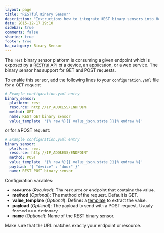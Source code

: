 ```yaml
---
layout: page
title: "RESTful Binary Sensor"
description: "Instructions how to integrate REST binary sensors into Home Assistant."
date: 2015-12-17 19:10
sidebar: true
comments: false
sharing: true
footer: true
ha_category: Binary Sensor
---
```



The `rest` binary sensor platform is consuming a given endpoint which is exposed by a [RESTful API](https://en.wikipedia.org/wiki/Representational_state_transfer) of a device, an application, or a web service. The binary sensor has support for GET and POST requests.

To enable this sensor, add the following lines to your `configuration.yaml` file for a GET request:

```yaml
# Example configuration.yaml entry
binary_sensor:
  platform: rest
  resource: http://IP_ADDRESS/ENDPOINT
  method: GET
  name: REST GET binary sensor
  value_template: '{% raw %}{{ value_json.state }}{% endraw %}'
```

or for a POST request:

```yaml
# Example configuration.yaml entry
binary_sensor:
  platform: rest
  resource: http://IP_ADDRESS/ENDPOINT
  method: POST
  value_template: '{% raw %}{{ value_json.state }}{% endraw %}'
  payload: '{ "device" : "door" }'
  name: REST POST binary sensor
```

Configuration variables:

- **resource** (*Required*): The resource or endpoint that contains the value.
- **method** (*Optional*): The method of the request. Default is GET.
- **value_template** (*Optional*): Defines a [template](/topics/templating/) to extract the value.
- **payload** (*Optional*): The payload to send with a POST request. Usualy formed as a dictionary.
- **name** (*Optional*): Name of the REST binary sensor.

<p class='note warning'>
Make sure that the URL matches exactly your endpoint or resource.
</p>

